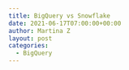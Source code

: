 ```yaml
---
title: BigQuery vs Snowflake 
date: 2021-06-17T07:00:00+00:00
author: Martina Z
layout: post
categories:
  - BigQuery
---
```


